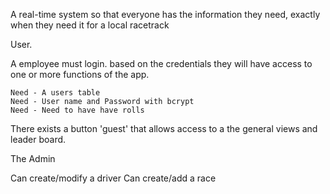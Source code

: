 A real-time system so that everyone has the information they need, exactly when they need it for a local racetrack 


User.

A employee must login. based on the credentials they will have access to one or more functions of the app. 

    Need - A users table 
    Need - User name and Password with bcrypt 
    Need - Need to have have rolls 

There exists a button 'guest' that allows access to a the general views and leader board.

The Admin

Can create/modify a driver
Can create/add a race







